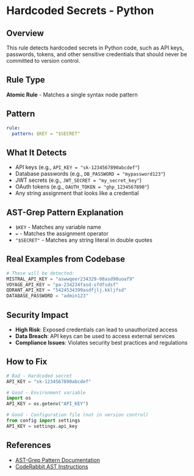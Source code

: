 # Hardcoded Secrets - Python

## Overview
This rule detects hardcoded secrets in Python code, such as API keys, passwords, tokens, and other sensitive credentials that should never be committed to version control.

## Rule Type
**Atomic Rule** - Matches a single syntax node pattern

## Pattern
```yaml
rule:
  pattern: $KEY = "$SECRET"
```

## What It Detects
- API keys (e.g., `API_KEY = "sk-1234567890abcdef"`)
- Database passwords (e.g., `DB_PASSWORD = "mypassword123"`)
- JWT secrets (e.g., `JWT_SECRET = "my_secret_key"`)
- OAuth tokens (e.g., `OAUTH_TOKEN = "ghp_1234567890"`)
- Any string assignment that looks like a credential

## AST-Grep Pattern Explanation
- `$KEY` - Matches any variable name
- `=` - Matches the assignment operator
- `"$SECRET"` - Matches any string literal in double quotes

## Real Examples from Codebase
```python
# These will be detected:
MISTRAL_API_KEY = "aswwqeer234329-08asd90uoaf9"
VOYAGE_API_KEY = "pa-234234fasd-sfdfsdsf"
QDRANT_API_KEY = "5424534399asdfjlj.kkljfsd"
DATABASE_PASSWORD = "admin123"
```

## Security Impact
- **High Risk**: Exposed credentials can lead to unauthorized access
- **Data Breach**: API keys can be used to access external services
- **Compliance Issues**: Violates security best practices and regulations

## How to Fix
```python
# Bad - Hardcoded secret
API_KEY = "sk-1234567890abcdef"

# Good - Environment variable
import os
API_KEY = os.getenv("API_KEY")

# Good - Configuration file (not in version control)
from config import settings
API_KEY = settings.api_key
```

## References
- [AST-Grep Pattern Documentation](https://ast-grep.github.io/guide/rule-config.html)
- [CodeRabbit AST Instructions](https://docs.coderabbit.ai/guides/review-instructions#abstract-syntax-tree-ast-based-instructions)

